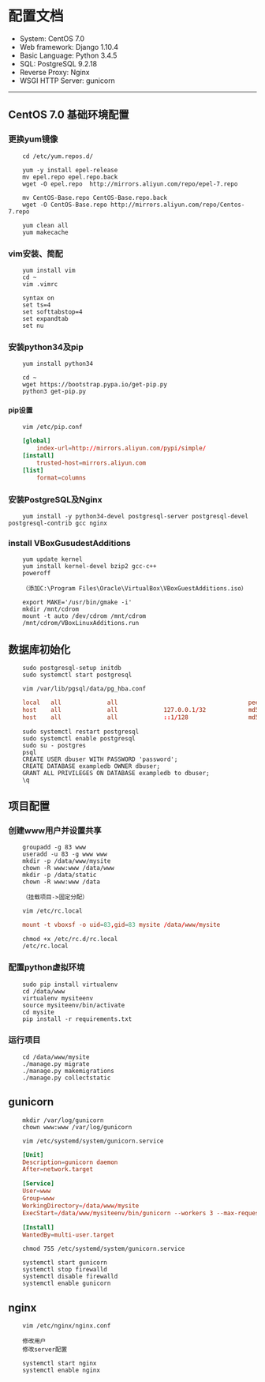 # 配置文档

- System: CentOS 7.0
- Web framework: Django 1.10.4
- Basic Language: Python 3.4.5
- SQL: PostgreSQL 9.2.18
- Reverse Proxy: Nginx
- WSGI HTTP Server: gunicorn

---

## CentOS 7.0 基础环境配置

### 更换yum镜像

```shell
    cd /etc/yum.repos.d/

    yum -y install epel-release
    mv epel.repo epel.repo.back
    wget -O epel.repo  http://mirrors.aliyun.com/repo/epel-7.repo

    mv CentOS-Base.repo CentOS-Base.repo.back
    wget -O CentOS-Base.repo http://mirrors.aliyun.com/repo/Centos-7.repo

    yum clean all
    yum makecache
```

### vim安装、简配

```shlle
    yum install vim
    cd ~
    vim .vimrc
```

```vim
    syntax on
    set ts=4
    set softtabstop=4
    set expandtab
    set nu
```

### 安装python34及pip

```shell
    yum install python34

    cd ~
    wget https://bootstrap.pypa.io/get-pip.py
    python3 get-pip.py
```

#### pip设置

```shell    
    vim /etc/pip.conf
```

```conf
    [global]
        index-url=http://mirrors.aliyun.com/pypi/simple/
    [install]
        trusted-host=mirrors.aliyun.com
    [list]
        format=columns
```

### 安装PostgreSQL及Nginx

```shell
    yum install -y python34-devel postgresql-server postgresql-devel postgresql-contrib gcc nginx
```

### install VBoxGusudestAdditions

```shell
    yum update kernel
    yum install kernel-devel bzip2 gcc-c++
    poweroff

    （添加C:\Program Files\Oracle\VirtualBox\VBoxGuestAdditions.iso）

    export MAKE='/usr/bin/gmake -i'
    mkdir /mnt/cdrom
    mount -t auto /dev/cdrom /mnt/cdrom
    /mnt/cdrom/VBoxLinuxAdditions.run
```

## 数据库初始化

```shell
    sudo postgresql-setup initdb
    sudo systemctl start postgresql

    vim /var/lib/pgsql/data/pg_hba.conf
```

```conf
    local   all             all                                     peer
    host    all             all             127.0.0.1/32            md5
    host    all             all             ::1/128                 md5
```

```shell
    sudo systemctl restart postgresql
    sudo systemctl enable postgresql
    sudo su - postgres
    psql
    CREATE USER dbuser WITH PASSWORD 'password';
    CREATE DATABASE exampledb OWNER dbuser;
    GRANT ALL PRIVILEGES ON DATABASE exampledb to dbuser;
    \q
```

## 项目配置

### 创建www用户并设置共享

```shell
    groupadd -g 83 www
    useradd -u 83 -g www www
    mkdir -p /data/www/mysite
    chown -R www:www /data/www
    mkdir -p /data/static
    chown -R www:www /data

    （挂载项目->固定分配）

    vim /etc/rc.local
```    

```conf
    mount -t vboxsf -o uid=83,gid=83 mysite /data/www/mysite
```

```
    chmod +x /etc/rc.d/rc.local
    /etc/rc.local
```

### 配置python虚拟环境

```shell
    sudo pip install virtualenv
    cd /data/www
    virtualenv mysiteenv
    source mysiteenv/bin/activate
    cd mysite
    pip install -r requirements.txt
```

### 运行项目

```shell
    cd /data/www/mysite
    ./manage.py migrate
    ./manage.py makemigrations
    ./manage.py collectstatic
```

## gunicorn

```shell
    mkdir /var/log/gunicorn
    chown www:www /var/log/gunicorn

    vim /etc/systemd/system/gunicorn.service
```

```conf
    [Unit]
    Description=gunicorn daemon
    After=network.target

    [Service]
    User=www
    Group=www
    WorkingDirectory=/data/www/mysite
    ExecStart=/data/www/mysiteenv/bin/gunicorn --workers 3 --max-requests 10 --user www --group www --log-level debug --error-logfile /var/log/gunicorn/error.log --bind unix:/data/www/mysite.sock blog.wsgi:application

    [Install]
    WantedBy=multi-user.target
```

```shell
    chmod 755 /etc/systemd/system/gunicorn.service

    systemctl start gunicorn
    systemctl stop firewalld
    systemctl disable firewalld
    systemctl enable gunicorn
```

## nginx

``` shell
    vim /etc/nginx/nginx.conf

    修改用户
    修改server配置

    systemctl start nginx
    systemctl enable nginx

```

